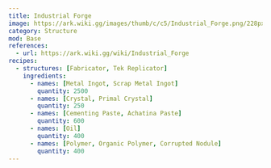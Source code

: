 ```yaml
---
title: Industrial Forge
image: https://ark.wiki.gg/images/thumb/c/c5/Industrial_Forge.png/228px-Industrial_Forge.png
category: Structure
mod: Base
references:
  - url: https://ark.wiki.gg/wiki/Industrial_Forge
recipes: 
  - structures: [Fabricator, Tek Replicator]
    ingredients: 
      - names: [Metal Ingot, Scrap Metal Ingot]
        quantity: 2500
      - names: [Crystal, Primal Crystal]
        quantity: 250
      - names: [Cementing Paste, Achatina Paste]
        quantity: 600
      - names: [Oil]
        quantity: 400
      - names: [Polymer, Organic Polymer, Corrupted Nodule]
        quantity: 400
---
```


 
 